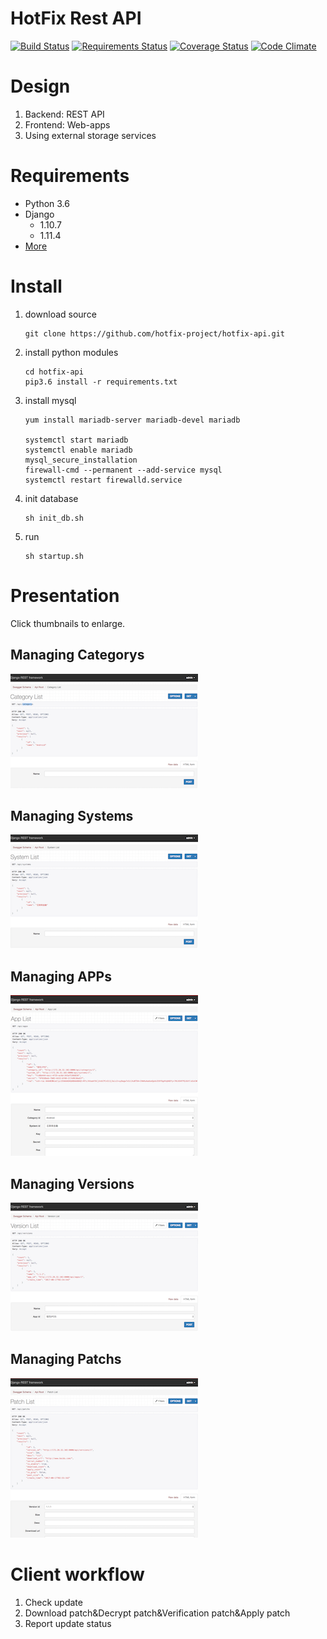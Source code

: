 # HotFix Rest API
[![Build Status](https://img.shields.io/travis/hotfix-project/hotfix-api.svg?branch=master)]( https://travis-ci.org/hotfix-project/hotfix-api) [![Requirements Status](https://requires.io/github/hotfix-project/hotfix-api/requirements.svg?branch=master)](https://requires.io/github/hotfix-project/hotfix-api/requirements/?branch=master) [![Coverage Status](https://coveralls.io/repos/github/hotfix-project/hotfix-api/badge.svg?branch=master)](https://coveralls.io/github/hotfix-project/hotfix-api?branch=master) [![Code Climate](https://codeclimate.com/github/hotfix-project/hotfix-api.png)](https://codeclimate.com/github/hotfix-project/hotfix-api)

# Design
1. Backend: REST API
2. Frontend: Web-apps
3. Using external storage services

# Requirements
* Python 3.6
* Django 
  * 1.10.7
  * 1.11.4
* [More](requirements.txt?raw=true)

# Install
1. download source
    ```
    git clone https://github.com/hotfix-project/hotfix-api.git
    ```
2. install python modules
    ```
    cd hotfix-api
    pip3.6 install -r requirements.txt
    ```
3. install mysql
    ```
    yum install mariadb-server mariadb-devel mariadb

    systemctl start mariadb
    systemctl enable mariadb
    mysql_secure_installation
    firewall-cmd --permanent --add-service mysql
    systemctl restart firewalld.service
    ```
4. init database
    ```
    sh init_db.sh
    ```
5. run
    ```  
    sh startup.sh
    ```

# Presentation

Click thumbnails to enlarge.

## Managing Categorys
[![Listing Categorys](screenshots/category_thumbnail.png)](screenshots/category.png?raw=true)

## Managing Systems
[![Listing Systems](screenshots/system_thumbnail.png)](screenshots/system.png?raw=true)

## Managing APPs
[![Listing Apps](screenshots/app_thumbnail.png)](screenshots/app.png?raw=true)

## Managing Versions
[![Listing Versions](screenshots/version_thumbnail.png)](screenshots/version.png?raw=true)

## Managing Patchs
[![Listing Patchs](screenshots/patch_thumbnail.png)](screenshots/patch.png?raw=true)


# Client workflow
1. Check update
2. Download patch&Decrypt patch&Verification patch&Apply patch
3. Report update status
